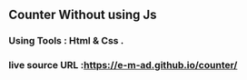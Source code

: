 ## Counter Without using Js  
### Using Tools : Html & Css .
### live source URL :https://e-m-ad.github.io/counter/ 

